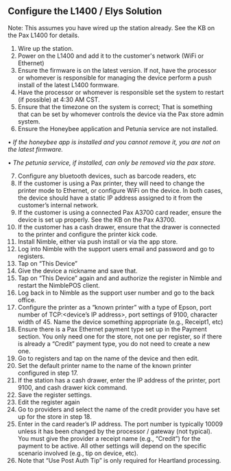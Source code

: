 ## Configure the L1400 / Elys Solution

Note: This assumes you have wired up the station already. See the KB on the Pax L1400 for details.

1.	Wire up the station.
2.	Power on the L1400 and add it to the customer's network (WiFi or Ethernet)
3.	Ensure the firmware is on the latest version. If not, have the processor or whomever is responsible for managing the device perform a push install of the latest L1400 formware.
4.	Have the processor or whomever is responsible set the system to restart (if possible) at 4:30 AM CST.
5.	Ensure that the timezone on the system is correct; That is something that can be set by whomever controls the device via the Pax store admin system.
6.	Ensure the Honeybee application and Petunia service are not installed.

•	*If the honeybee app is installed and you cannot remove it, you are not on the latest firmware.*

•	*The petunia service, if installed, can only be removed via the pax store.*

7.	Configure any bluetooth devices, such as barcode readers, etc
8.	If the customer is using a Pax printer, they will need to change the printer mode to Ethernet, or configure WiFi on the device. In both cases, the device should have a static IP address assigned to it from the customer’s internal network. 
9.	If the customer is using a connected Pax A3700 card reader, ensure the device is set up properly. See the KB on the Pax A3700.
10.	If the customer has a cash drawer, ensure that the drawer is connected to the printer and configure the printer kick code. 
11.	Install Nimble, either via push install or via the app store.
12.	Log into Nimble with the support users email and password and go to registers.
13.	Tap on “This Device”
14.	Give the device a nickname and save that. 
15.	Tap on “This Device” again and and authorize the register in Nimble and restart the NimblePOS client. 
16.	Log back in to Nimble as the support user number and go to the back office.
17.	Configure the printer as a “known printer” with a type of Epson, port number of TCP:<device’s IP address>, port settings of 9100, character width of 45. Name the device something appropriate (e.g., Receipt1, etc)
18.	Ensure there is a Pax Ethernet payment type set up in the Payment section. You only need one for the store, not one per register, so if there is already a “Credit” payment type, you do not need to create a new one.
19.	Go to registers and tap on the name of the device and then edit.
20.	Set the default printer name to the name of the known printer configured in step 17.
21.	If the station has a cash drawer, enter the IP address of the printer, port 9100, and cash drawer kick command.
22.	Save the register settings.
23.	Edit the register again
24.	Go to providers and select the name of the credit provider you have set up for the store in step 18.
25.	Enter in the card reader’s IP address. The port number is typically 10009 unless it has been changed by the processor / gateway (not typical). You must give the provider a receipt name (e.g., “Credit”) for the payment to be active. All other settings will depend on the specific scenario involved (e.g., tip on device, etc).
26.	Note that “Use Post Auth Tip” is only required for Heartland processing.

